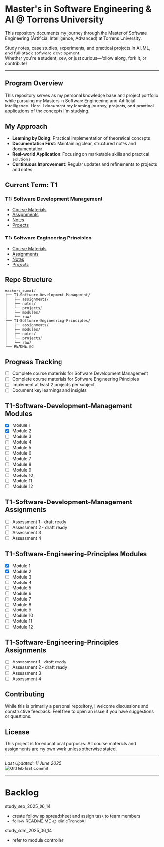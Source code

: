 
# Master's in Software Engineering & AI @ Torrens University

This repository documents my journey through the Master of Software Engineering (Artificial Intelligence, Advanced) at Torrens University.

Study notes, case studies, experiments, and practical projects in AI, ML, and full-stack software development.  
Whether you're a student, dev, or just curious—follow along, fork it, or contribute!

---

## Program Overview
This repository serves as my personal knowledge base and project portfolio while pursuing my Masters in Software Engineering and Artificial Intelligence. Here, I document my learning journey, projects, and practical applications of the concepts I'm studying.

## My Approach
- **Learning by Doing**: Practical implementation of theoretical concepts
- **Documentation First**: Maintaining clear, structured notes and documentation
- **Real-world Application**: Focusing on marketable skills and practical solutions
- **Continuous Improvement**: Regular updates and refinements to projects and notes

## Current Term: T1
### T1: Software Development Management
- [Course Materials](./T1-Software-Development-Management/)
- [Assignments](./T1-Software-Development-Management/assignments)
- [Notes](./T1-Software-Development-Management/notes)
- [Projects](./T1-Software-Development-Management/projects)

### T1: Software Engineering Principles
- [Course Materials](./T1-Software-Engineering-Principles/)
- [Assignments](./T1-Software-Engineering-Principles/assignments)
- [Notes](./T1-Software-Engineering-Principles/notes)
- [Projects](./T1-Software-Engineering-Principles/projects)

## Repo Structure

```
masters_sweai/
├── T1-Software-Development-Management/
│   ├── assignments/
│   ├── notes/
│   └── projects/
│   └── modules/
│   └── raw/
├── T1-Software-Engineering-Principles/
│   ├── assignments/
│   ├── modules/
│   ├── notes/
│   └── projects/
│   └── raw/
└── README.md
```

## Progress Tracking

- [ ] Complete course materials for Software Development Management
- [ ] Complete course materials for Software Engineering Principles
- [ ] Implement at least 2 projects per subject
- [ ] Document key learnings and insights

## T1-Software-Development-Management Modules
- [X] Module 1
- [X] Module 2
- [ ] Module 3
- [ ] Module 4
- [ ] Module 5
- [ ] Module 6
- [ ] Module 7
- [ ] Module 8
- [ ] Module 9
- [ ] Module 10
- [ ] Module 11
- [ ] Module 12

## T1-Software-Development-Management Assignments
- [ ] Assessment 1 - draft ready
- [ ] Assessment 2 - draft ready
- [ ] Assessment 3
- [ ] Assessment 4

## T1-Software-Engineering-Principles Modules
- [X] Module 1
- [X] Module 2
- [ ] Module 3
- [ ] Module 4
- [ ] Module 5
- [ ] Module 6
- [ ] Module 7
- [ ] Module 8
- [ ] Module 9
- [ ] Module 10
- [ ] Module 11
- [ ] Module 12

## T1-Software-Engineering-Principles Assignments
- [ ] Assessment 1 - draft ready
- [ ] Assessment 2 - draft ready
- [ ] Assessment 3
- [ ] Assessment 4

## Contributing
While this is primarily a personal repository, I welcome discussions and constructive feedback. Feel free to open an issue if you have suggestions or questions.

## License
This project is for educational purposes. All course materials and assignments are my own work unless otherwise stated.

---

*Last Updated: 11 June 2025*  
![GitHub last commit](https://img.shields.io/github/last-commit/lfariabr/masters-swe-ai?style=flat-square)

---

# Backlog
study_sep_2025_06_14
- create follow up spreadsheet and assign task to team members 
- follow README.ME @ clinicTrendsAI

study_sdm_2025_06_14
- refer to module controller